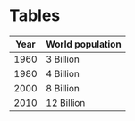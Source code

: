 # Tables

| Year | World population |
| :--: | ---------------- |
| 1960 | 3 Billion        |
| 1980 | 4 Billion        |
| 2000 | 8 Billion        |
| 2010 | 12 Billion        |
